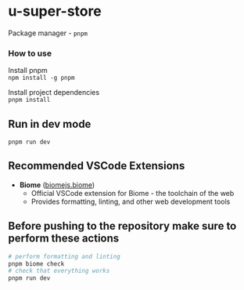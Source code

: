 # u-super-store

Package manager - `pnpm`

### How to use

Install pnpm  
`npm install -g pnpm`

Install project dependencies  
`pnpm install`

## Run in dev mode

`pnpm run dev`

## Recommended VSCode Extensions

- **Biome** ([biomejs.biome](https://marketplace.cursorapi.com/items?itemName=biomejs.biome))
  - Official VSCode extension for Biome - the toolchain of the web
  - Provides formatting, linting, and other web development tools

## Before pushing to the repository make sure to perform these actions

``` bash
# perform formatting and linting
pnpm biome check
# check that everything works
pnpm run dev
```
